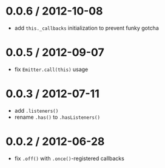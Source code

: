 
0.0.6 / 2012-10-08 
==================

  * add `this._callbacks` initialization to prevent funky gotcha

0.0.5 / 2012-09-07 
==================

  * fix `Emitter.call(this)` usage

0.0.3 / 2012-07-11 
==================

  * add `.listeners()`
  * rename `.has()` to `.hasListeners()`

0.0.2 / 2012-06-28 
==================

  * fix `.off()` with `.once()`-registered callbacks
